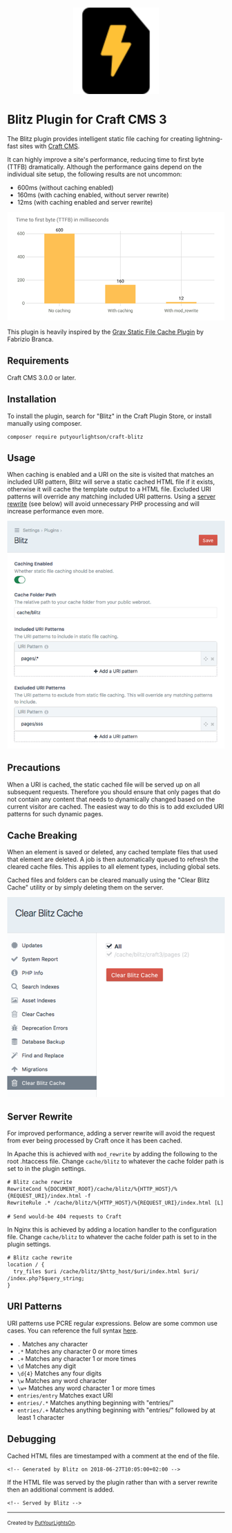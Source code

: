 <p align="center"><img width="200" src="src/icon.svg"></p>

# Blitz Plugin for Craft CMS 3

The Blitz plugin provides intelligent static file caching for creating lightning-fast sites with  [Craft CMS](https://craftcms.com/).

It can highly improve a site's performance, reducing time to first byte (TTFB) dramatically. Although the performance gains depend on the individual site setup, the following results are not uncommon:

- 600ms (without caching enabled) 
- 160ms (with caching enabled, without server rewrite) 
- 12ms (with caching enabled and server rewrite)

<p><img src="docs/images/ttfb-1.0.0.svg"></p>

This plugin is heavily inspired by the [Grav Static File Cache Plugin](https://github.com/fbrnc/grav-plugin-staticfilecache) by Fabrizio Branca.

## Requirements

Craft CMS 3.0.0 or later.

## Installation

To install the plugin, search for "Blitz" in the Craft Plugin Store, or install manually using composer.

    composer require putyourlightson/craft-blitz

## Usage

When caching is enabled and a URI on the site is visited that matches an included URI pattern, Blitz will serve a static cached HTML file if it exists, otherwise it will cache the template output to a HTML file. Excluded URI patterns will override any matching included URI patterns. Using a [server rewrite](#server-rewrite) (see below) will avoid unnecessary PHP processing and will increase performance even more.

<p><img src="docs/images/settings-1.0.0.png"></p>

## Precautions

When a URI is cached, the static cached file will be served up on all subsequent requests. Therefore you should ensure that only pages that do not contain any content that needs to dynamically changed based on the current visitor are cached. The easiest way to do this is to add excluded URI patterns for such dynamic pages.

## Cache Breaking

When an element is saved or deleted, any cached template files that used that element are deleted. A job is then automatically queued to refresh the cleared cache files. This applies to all element types, including global sets.

Cached files and folders can be cleared manually using the "Clear Blitz Cache" utility or by simply deleting them on the server.

<p><img src="docs/images/utility-1.0.0.png"></p>

## Server Rewrite

For improved performance, adding a server rewrite will avoid the request from ever being processed by Craft once it has been cached. 

In Apache this is achieved with `mod_rewrite` by adding the following to the root .htaccess file. Change `cache/blitz` to whatever the cache folder path is set to in the plugin settings.

    # Blitz cache rewrite
    RewriteCond %{DOCUMENT_ROOT}/cache/blitz/%{HTTP_HOST}/%{REQUEST_URI}/index.html -f
    RewriteRule .* /cache/blitz/%{HTTP_HOST}/%{REQUEST_URI}/index.html [L]
    
    # Send would-be 404 requests to Craft

In Nginx this is achieved by adding a location handler to the configuration file. Change `cache/blitz` to whatever the cache folder path is set to in the plugin settings.

    # Blitz cache rewrite
    location / {
      try_files $uri /cache/blitz/$http_host/$uri/index.html $uri/ /index.php?$query_string;
    }

## URI Patterns

URI patterns use PCRE regular expressions. Below are some common use cases. You can reference the full syntax [here](http://php.net/manual/en/reference.pcre.pattern.syntax.php).

- `.` Matches any character
- `.*` Matches any character 0 or more times
- `.+` Matches any character 1 or more times
- `\d` Matches any digit
- `\d{4}` Matches any four digits
- `\w` Matches any word character
- `\w+` Matches any word character 1 or more times
- `entries/entry` Matches exact URI
- `entries/.*` Matches anything beginning with "entries/"
- `entries/.+` Matches anything beginning with "entries/" followed by at least 1 character

## Debugging

Cached HTML files are timestamped with a comment at the end of the file. 

    <!-- Generated by Blitz on 2018-06-27T10:05:00+02:00 -->

If the HTML file was served by the plugin rather than with a server rewrite then an additional comment is added.

    <!-- Served by Blitz -->
  
---

<small>Created by [PutYourLightsOn](https://www.putyourlightson.net/).</small>
